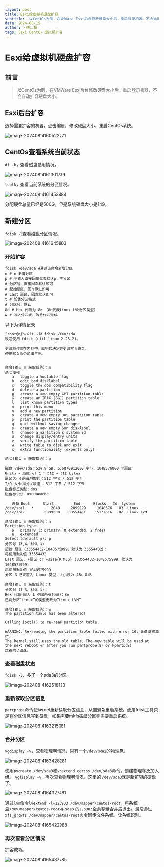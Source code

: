 ```yaml
---
layout: post
title: Esxi给虚拟机硬盘扩容
subtitle: '以CentOs为例，在VMWare Esxi后台修改硬盘大小后，重启登录机器，不会自动扩容硬盘大小。'
date: 2024-08-15
author: 丶德灬锅
tags: Esxi CentOs 虚拟机扩容
---
```


# Esxi给虚拟机硬盘扩容

## 前言

> 以CentOs为例，在VMWare Esxi后台修改硬盘大小后，重启登录机器，不会自动扩容硬盘大小。

## Esxi后台扩容

选择需要扩容的机器，点击编辑，修改硬盘大小，重启CentOs系统。

![image-20240814160522271](https://cdn.jsdelivr.net/gh/ldy/ldy.github.io@master/screenshot/2024-08-15-Esxi给虚拟机硬盘扩容记录-image-20240814160522271.png)

## CentOs查看系统当前状态

`df -h`，查看磁盘使用情况。

![image-20240814161301739](https://cdn.jsdelivr.net/gh/ldy/ldy.github.io@master/screenshot/2024-08-15-Esxi给虚拟机硬盘扩容记录-image-20240814161301739.png)

`lsblk`，查看当前系统的分区情况。

![image-20240814161453484](https://cdn.jsdelivr.net/gh/ldy/ldy.github.io@master/screenshot/2024-08-15-Esxi给虚拟机硬盘扩容记录-image-20240814161453484.png)

分配硬盘总量已经是500G，但是系统磁盘大小是14G。

## 新建分区

`fdisk -l`查看磁盘分区情况。

![image-20240814161645803](https://cdn.jsdelivr.net/gh/ldy/ldy.github.io@master/screenshot/2024-08-15-Esxi给虚拟机硬盘扩容记录-image-20240814161645803.png)

### 开始扩容

```shell
fdisk /dev/sda #通过该命令新增分区
n # n 新增分区
p # 不输入直接回车代表默认p，主分区
# 分区号，直接回车默认即可
# 起始扇区，回车默认即可
# Last 扇区，回车默认即可
t # 设置分区格式
# 分区号，默认
8e # Hex 代码为 8e （8e代表Linux LVM分区类型）
w # 写入分区表，等待分区完成
```

以下为详情记录

 ```shell
 [root@Kjb-Git ~]# fdisk /dev/sda
 欢迎使用 fdisk (util-linux 2.23.2)。
 
 更改将停留在内存中，直到您决定将更改写入磁盘。
 使用写入命令前请三思。
 
 
 命令(输入 m 获取帮助)：m
 命令操作
    a   toggle a bootable flag
    b   edit bsd disklabel
    c   toggle the dos compatibility flag
    d   delete a partition
    g   create a new empty GPT partition table
    G   create an IRIX (SGI) partition table
    l   list known partition types
    m   print this menu
    n   add a new partition
    o   create a new empty DOS partition table
    p   print the partition table
    q   quit without saving changes
    s   create a new empty Sun disklabel
    t   change a partition's system id
    u   change display/entry units
    v   verify the partition table
    w   write table to disk and exit
    x   extra functionality (experts only)
 
 命令(输入 m 获取帮助)：p
 
 磁盘 /dev/sda：536.9 GB, 536870912000 字节，1048576000 个扇区
 Units = 扇区 of 1 * 512 = 512 bytes
 扇区大小(逻辑/物理)：512 字节 / 512 字节
 I/O 大小(最小/最佳)：512 字节 / 512 字节
 磁盘标签类型：dos
 磁盘标识符：0x0000dcbe
 
    设备 Boot      Start         End      Blocks   Id  System
 /dev/sda1   *        2048     2099199     1048576   83  Linux
 /dev/sda2         2099200    33554431    15727616   8e  Linux LVM
 
 命令(输入 m 获取帮助)：n
 Partition type:
    p   primary (2 primary, 0 extended, 2 free)
    e   extended
 Select (default p): p
 分区号 (3,4，默认 3)：
 起始 扇区 (33554432-1048575999，默认为 33554432)：
 将使用默认值 33554432
 Last 扇区, +扇区 or +size{K,M,G} (33554432-1048575999，默认为 1048575999)：
 将使用默认值 1048575999
 分区 3 已设置为 Linux 类型，大小设为 484 GiB
 
 命令(输入 m 获取帮助)：t
 分区号 (1-3，默认 3)：
 Hex 代码(输入 L 列出所有代码)：8e
 已将分区“Linux”的类型更改为“Linux LVM”
 
 命令(输入 m 获取帮助)：w
 The partition table has been altered!
 
 Calling ioctl() to re-read partition table.
 
 WARNING: Re-reading the partition table failed with error 16: 设备或资源忙.
 The kernel still uses the old table. The new table will be used at
 the next reboot or after you run partprobe(8) or kpartx(8)
 正在同步磁盘。
 ```

### 查看磁盘状态

`fdisk -l`，多了一个sda3的分区。

![image-20240814162518123](https://cdn.jsdelivr.net/gh/ldy/ldy.github.io@master/screenshot/2024-08-15-Esxi给虚拟机硬盘扩容记录-image-20240814162518123.png)

### 重新读取分区信息

`partprobe`命令使kernel重新读取分区信息，从而避免重启系统，使用fdisk工具只是将分区信息写到磁盘，如果需要mkfs磁盘分区则需要重启系统。

![image-20240814163215081](https://cdn.jsdelivr.net/gh/ldy/ldy.github.io@master/screenshot/2024-08-15-Esxi给虚拟机硬盘扩容记录-image-20240814163215081.png)

### 合并分区

`vgdisplay -v`，查看物理卷情况，只有一个`/dev/sda2`的物理卷。

![image-20240814163428281](https://cdn.jsdelivr.net/gh/ldy/ldy.github.io@master/screenshot/2024-08-15-Esxi给虚拟机硬盘扩容记录-image-20240814163428281.png)

使用`pvcreate /dev/sda3`和`vgextend centos /dev/sda3`命令，创建物理卷及加入组。
`vgdisplay -v`，再次查看物理卷情况，这里的 `/dev/sda3`就是新扩容的硬盘了。

![image-20240814164327481](https://cdn.jsdelivr.net/gh/ldy/ldy.github.io@master/screenshot/2024-08-15-Esxi给虚拟机硬盘扩容记录-image-20240814164327481.png)

通过`lvm`命令`lvextend -l+123903 /dev/mapper/centos-root`，将系统盘`/dev/mapper/centos-root`与 `sda3` 的`123903`空余容量合并后退出。最后通过`xfs_growfs /dev/mapper/centos-root`命令同步文件系统，让系统识别。

![image-20240814165422988](https://cdn.jsdelivr.net/gh/ldy/ldy.github.io@master/screenshot/2024-08-15-Esxi给虚拟机硬盘扩容记录-image-20240814165422988.png)

### 再次查看分区情况

扩容成功。

![image-20240814165437785](https://cdn.jsdelivr.net/gh/ldy/ldy.github.io@master/screenshot/2024-08-15-Esxi给虚拟机硬盘扩容记录-image-20240814165437785.png)